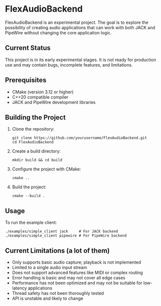 # FlexAudioBackend

FlexAudioBackend is an experimental project.
The goal is to explore the possibility of creating audio applications that can work with both JACK and PipeWire without changing the core application logic.

## Current Status

This project is in its early experimental stages. It is not ready for production use and may contain bugs, incomplete features, and limitations.

## Prerequisites

- CMake (version 3.12 or higher)
- C++20 compatible compiler
- JACK and PipeWire development libraries

## Building the Project

1. Clone the repository:
   ```
   git clone https://github.com/yourusername/FlexAudioBackend.git
   cd FlexAudioBackend
   ```

2. Create a build directory:
   ```
   mkdir build && cd build
   ```

3. Configure the project with CMake:
   ```
   cmake ..
   ```

4. Build the project:
   ```
   cmake --build .
   ```

## Usage

To run the example client:

```
./examples/simple_client jack     # For JACK backend
./examples/simple_client pipewire # For PipeWire backend
```

## Current Limitations (a lot of them)

- Only supports basic audio capture; playback is not implemented
- Limited to a single audio input stream
- Does not support advanced features like MIDI or complex routing
- Error handling is basic and may not cover all edge cases
- Performance has not been optimized and may not be suitable for low-latency applications
- Thread safety has not been thoroughly tested
- API is unstable and likely to change

